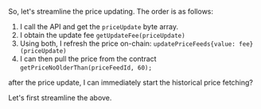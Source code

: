 So, let's streamline the price updating. The order is as follows:

1. I call the API and get the `priceUpdate` byte array.
2. I obtain the update fee `getUpdateFee(priceUpdate)`
3. Using both, I refresh the price on-chain: `updatePriceFeeds{value: fee}(priceUpdate)`
4. I can then pull the price from the contract `getPriceNoOlderThan(priceFeedId, 60);`

after the price update, I can immediately start the historical price fetching?

Let's first streamline the above.
